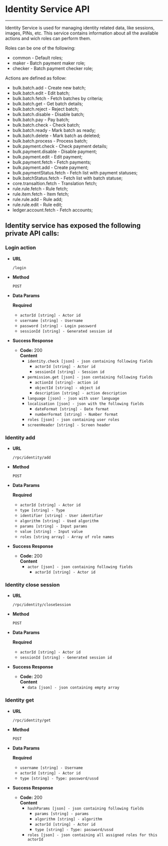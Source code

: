 # Identity Service API

-----

Identity Service is used for managing identity related data, like sessions, images, PINs, etc. This service contains information about all the available actions and
wich roles can perform them.

Roles can be one of the following:

 * common - Default roles;
 * maker - Batch payment maker role;
 * checker - Batch payment checker role;

Actions are defined as follow:

 * bulk.batch.add - Create new batch;
 * bulk.batch.edit - Edit batch;
 * bulk.batch.fetch - Fetch batches by criteria;
 * bulk.batch.get - Get batch details;
 * bulk.batch.reject - Reject batch;
 * bulk.batch.disable - Disable batch;
 * bulk.batch.pay - Pay batch;
 * bulk.batch.check - Check batch;
 * bulk.batch.ready - Mark batch as ready;
 * bulk.batch.delete - Mark batch as deleted;
 * bulk.batch.process - Process batch;
 * bulk.payment.check - Check payment details;
 * bulk.payment.disable - Disable payment;
 * bulk.payment.edit - Edit payment;
 * bulk.payment.fetch - Fetch payments;
 * bulk.payment.add - Create payment;
 * bulk.paymentStatus.fetch - Fetch list with payment statuses;
 * bulk.batchStatus.fetch - Fetch list with batch statuse;
 * core.transaltion.fetch - Translation fetch;
 * rule.rule.fetch - Rule fetch;
 * rule.item.fetch - Item fetch;
 * rule.rule.add - Rule add;
 * rule.rule.edit - Rule edit;
 * ledger.account.fetch - Fetch accounts;

## Identity service has exposed the following **private** API calls: ##

### Login action ###

* **URL**

  `/login`

* **Method**

  `POST`

* **Data Params**

  **Required**

   * `actorId [string] - Actor id`
   * `username [string] - Username`
   * `password [string] - Login password`
   * `sessionId [string] - Generated session id`

* **Success Response**

  * **Code:** 200 <br />
    **Content**
       * `identity.check [json] - json containing following fields`
         - `actorId [string] - Actor id`
         - `sessionId [string] - Session id`
       * `permission.get [json] - json containing following fields`
         - `actionId [string]- action id`
         - `objectId [string] - object id`
         - `description [string] - action description`
       * `language [json] - json with user language`
       * `localisation [json] - json with the following fields`
         - `dateFormat [string] - Date format`
         - `numberFormat [string] - Number format`
       * `roles [json] - json containing user roles`
       * `screenHeader [string] - Screen header`


### Identity add ###

* **URL**

  `/rpc/identity/add`

* **Method**

  `POST`

* **Data Params**

  **Required**

   * `actorId [string] - Actor id`
   * `type [string] - Type`
   * `identifier [string] - User identifier`
   * `algorithm [string] - Used algorithm`
   * `params [string] - Input params`
   * `value [string] - Input value`
   * `roles [string array] - Array of role names`

* **Success Response**

  * **Code:** 200 <br />
    **Content**
       * `actor [json] - json containing following fields`
         - `actorId [string] - Actor id`


### Identity close session ###

* **URL**

  `/rpc/identity/closeSession`

* **Method**

  `POST`

* **Data Params**

  **Required**

   * `actorId [string] - Actor id`
   * `sessionId [string] - Generated session id`
  

* **Success Response**

  * **Code:** 200 <br />
    **Content**
       * `data [json] - json containing empty array`


### Identity get ###

* **URL**

  `/rpc/identity/get`

* **Method**

  `POST`

* **Data Params**

  **Required**

   * `username [string] - Username`
   * `actorId [string] - Actor id`
   * `type [string] - Type: password/ussd`
  
* **Success Response**

  * **Code:** 200 <br />
    **Content**
       * `hashParams [json] - json containing following fields`
            - `params [string] - params`
            - `algorithm [string] - algorithm`
            - `actorId [string] - Actor id`
            - `type [string] - Type: password/ussd`
       * `roles [json] - json containing all assigned roles for this actorId`
         
